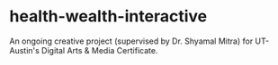 # health-wealth-interactive
An ongoing creative project (supervised by Dr. Shyamal Mitra) for UT-Austin's Digital Arts &amp; Media Certificate.
